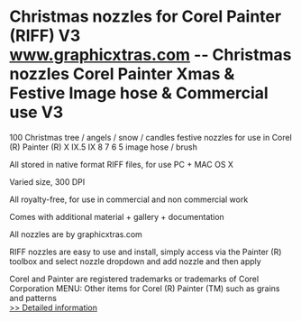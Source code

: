 # Christmas nozzles for Corel Painter (RIFF) V3<br />www.graphicxtras.com -- Christmas nozzles Corel Painter Xmas & Festive Image hose & Commercial use V3

100 Christmas tree / angels / snow / candles festive nozzles for use in Corel (R) Painter (R) X IX.5 IX 8 7 6 5 image hose / brush

All stored in native format RIFF files, for use PC + MAC OS X

Varied size, 300 DPI

All royalty-free, for use in commercial and non commercial work

Comes with additional material + gallery + documentation

All nozzles are by graphicxtras.com

RIFF nozzles are easy to use and install, simply access via the Painter (R) toolbox and select nozzle dropdown and add nozzle and then apply

Corel and Painter are registered trademarks or trademarks of Corel Corporation
MENU:
Other items for Corel (R) Painter (TM) such as grains and patterns<br />[>> Detailed information](https://secure.shareit.com/shareit/product.html?productid=300280962&affiliateid=200057808)